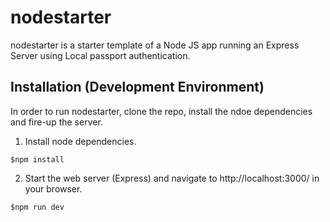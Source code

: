 # nodestarter
nodestarter is a starter template of a Node JS app running an Express Server using Local passport authentication. 

## Installation (Development Environment)
In order to run nodestarter, clone the repo, install the ndoe dependencies and fire-up the server.
1. Install node dependencies.
```
$npm install
```

2. Start the web server (Express) and navigate to http://localhost:3000/ in your browser.
```
$npm run dev
```


